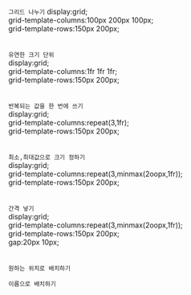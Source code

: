 `그리드 나누기`
display:grid;<br>
grid-template-columns:100px 200px 100px;<br>
grid-template-rows:150px 200px; <br>
<br><br>
`유연한 크기 단위`<br>
display:grid;<br>
grid-template-columns:1fr 1fr 1fr;<br>
grid-template-rows:150px 200px; <br>
<br><br>
`반복되는 값을 한 번에 쓰기` <br>
display:grid;<br>
grid-template-columns:repeat(3,1fr);<br>
grid-template-rows:150px 200px;<br>
<br><br>
`최소,최대값으로 크기 정하기`<br>
display:grid;<br>
grid-template-columns:repeat(3,minmax(2oopx,1fr));<br>
grid-template-rows:150px 200px;<br>
<br><br>
`간격 넣기`<br>
display:grid;<br>
grid-template-columns:repeat(3,minmax(2oopx,1fr));<br>
grid-template-rows:150px 200px;<br>
gap:20px 10px;<br>
<br><br>
`원하는 위치로 배치하기`<br>

`이름으로 배치하기`<br>
